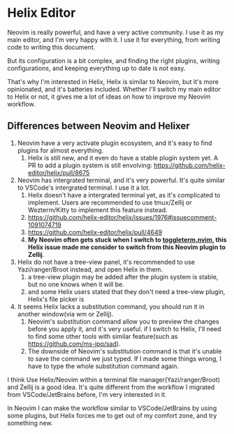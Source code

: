 # Helix Editor

Neovim is really powerful, and have a very active community. I use it as my main editor, and I'm very happy with it. I use it for everything, from writing code to writing this document.

But its configuration is a bit complex, and finding the right plugins, writing configurations, and keeping everything up to date is not easy.

That's why I'm interested in Helix, Helix is similar to Neovim, but it's more opinionated, and it's batteries included.
Whether I'll switch my main editor to Helix or not, it gives me a lot of ideas on how to improve my Neovim workflow.

## Differences between Neovim and Helixer

1. Neovim have a very activate plugin ecosystem, and it's easy to find plugins for almost everything.
    1. Helix is still new, and it even do have a stable plugin system yet. A PR to add a plugin system is still envolving: <https://github.com/helix-editor/helix/pull/8675>
2. Neovim has intergrated terminal, and it's very powerful. It's quite similar to VSCode's intergrated terminal. I use it a lot.
    1. Helix doesn't have a intergrated terminal yet, as it's complicated to implement. Users are recommended to use tmux/Zellij or Wezterm/Kitty to implement this feature instead.
    1. <https://github.com/helix-editor/helix/issues/1976#issuecomment-1091074719>
    1. <https://github.com/helix-editor/helix/pull/4649>
    1. **My Neovim often gets stuck when I switch to [toggleterm.nvim](https://github.com/akinsho/toggleterm.nvim), this Helix issue made me consider to switch from this Neovim plugin to Zellij**.
1. Helix do not have a tree-view panel, it's recommended to use Yazi/ranger/Broot instead, and open Helix in them.
    1. a tree-view plugin may be added after the plugin system is stable, but no one knows when it will be.
    2. and some Helix users stated that they don't need a tree-view plugin, Helix's file picker is 
1. It seems Helix lacks a substitution command, you should run it in another window(via wm or Zellij).
    1. Neovim's substitution command allow you to preview the changes before you apply it, and it's very useful. if I switch to Helix, I'll need to find some other tools with similar feature(such as https://github.com/ms-jpq/sad).
    2. The downside of Neovim's substitution command is that it's unable to save the command we just typed. If I made some things wrong, I have to type the whole substitution command again.

I think Use Helix/Neovim within a terminal file manager(Yazi/ranger/Broot) and Zellij is a good idea. 
It's quite different from the workflow I migrated from VSCode/JetBrains before, I'm very interested in it.

In Neovim I can make the workflow similar to VSCode/JetBrains by using some plugins, but Helix forces me to get out of my comfort zone, and try something new.
